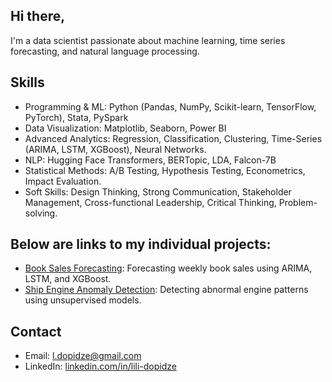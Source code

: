 ## Hi there, 

I'm a data scientist passionate about machine learning, time series forecasting, and natural language processing.

## Skills
- Programming & ML: Python (Pandas, NumPy, Scikit-learn, TensorFlow, PyTorch), Stata, PySpark
- Data Visualization: Matplotlib, Seaborn, Power BI
- Advanced Analytics: Regression, Classification, Clustering, Time-Series (ARIMA, LSTM, XGBoost), Neural Networks.
- NLP: Hugging Face Transformers, BERTopic, LDA, Falcon-7B
- Statistical Methods: A/B Testing, Hypothesis Testing, Econometrics, Impact Evaluation.
- Soft Skills: Design Thinking, Strong Communication, Stakeholder Management, Cross-functional Leadership, Critical Thinking, Problem-solving. 


## Below are links to my individual projects:
- [Book Sales Forecasting](https://github.com/LiliDopidze/book-sales-forecasting): Forecasting weekly book sales using ARIMA, LSTM, and XGBoost.
- [Ship Engine Anomaly Detection](https://github.com/LiliDopidze/ship-engine-anomaly-detection): Detecting abnormal engine patterns using unsupervised models.

## Contact
- Email: l.dopidze@gmail.com
- LinkedIn: [linkedin.com/in/lili-dopidze](https://www.linkedin.com/in/lili-dopidze)
